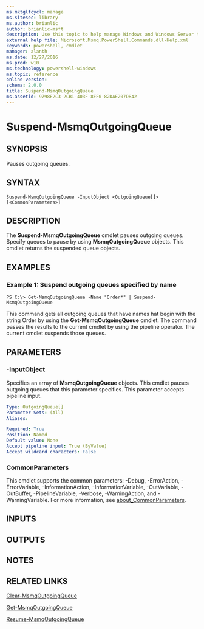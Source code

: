 ```yaml
---
ms.mktglfcycl: manage
ms.sitesec: library
ms.author: brianlic
author: brianlic-msft
description: Use this topic to help manage Windows and Windows Server technologies with Windows PowerShell.
external help file: Microsoft.Msmq.PowerShell.Commands.dll-Help.xml
keywords: powershell, cmdlet
manager: alanth
ms.date: 12/27/2016
ms.prod: w10
ms.technology: powershell-windows
ms.topic: reference
online version: 
schema: 2.0.0
title: Suspend-MsmqOutgoingQueue
ms.assetid: 9798E2C3-2CB1-403F-8FF0-82DAE207D842
---
```


# Suspend-MsmqOutgoingQueue

## SYNOPSIS
Pauses outgoing queues.

## SYNTAX

```
Suspend-MsmqOutgoingQueue -InputObject <OutgoingQueue[]> [<CommonParameters>]
```

## DESCRIPTION
The **Suspend-MsmqOutgoingQueue** cmdlet pauses outgoing queues.
Specify queues to pause by using **MsmqOutgoingQueue** objects.
This cmdlet returns the suspended queue objects.

## EXAMPLES

### Example 1: Suspend outgoing queues specified by name
```
PS C:\> Get-MsmqOutgoingQueue -Name "Order*" | Suspend-MsmqOutgoingQueue
```

This command gets all outgoing queues that have names hat begin with the string Order by using the **Get-MsmqOutgoingQueue** cmdlet.
The command passes the results to the current cmdlet by using the pipeline operator.
The current cmdlet suspends those queues.

## PARAMETERS

### -InputObject
Specifies an array of **MsmqOutgoingQueue** objects.
This cmdlet pauses outgoing queues that this parameter specifies.
This parameter accepts pipeline input.

```yaml
Type: OutgoingQueue[]
Parameter Sets: (All)
Aliases: 

Required: True
Position: Named
Default value: None
Accept pipeline input: True (ByValue)
Accept wildcard characters: False
```

### CommonParameters
This cmdlet supports the common parameters: -Debug, -ErrorAction, -ErrorVariable, -InformationAction, -InformationVariable, -OutVariable, -OutBuffer, -PipelineVariable, -Verbose, -WarningAction, and -WarningVariable. For more information, see [about_CommonParameters](http://go.microsoft.com/fwlink/?LinkID=113216).

## INPUTS

## OUTPUTS

## NOTES

## RELATED LINKS

[Clear-MsmqOutgoingQueue](./Clear-MSMQOutgoingQueue.md)

[Get-MsmqOutgoingQueue](./Get-MSMQOutgoingQueue.md)

[Resume-MsmqOutgoingQueue](./Resume-MsmqOutgoingQueue.md)

